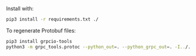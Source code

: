 Install with:
```bash
pip3 install -r requirements.txt ./
```

To regenerate Protobuf files:
```bash
pip3 install grpcio-tools
python3 -m grpc_tools.protoc --python_out=. --python_grpc_out=. -I../../ ../../agent/api/proto/v1/protoconf_service.proto
```
